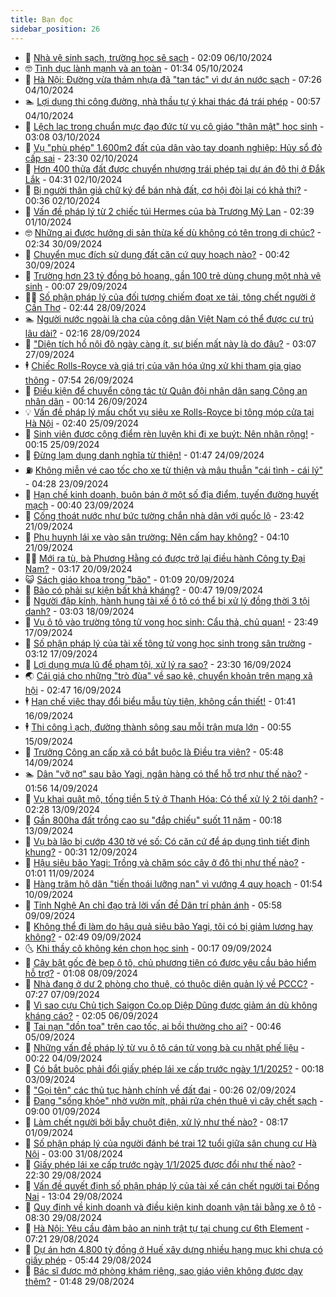 ```yaml
---
title: Bạn đọc
sidebar_position: 26
---
```


<!-- dantri-ban-doc:START -->
- 🦒 [Nhà vệ sinh sạch, trường học sẽ sạch](https://dantri.com.vn/ban-doc/nha-ve-sinh-sach-truong-hoc-se-sach-20241006090740835.htm) - 02:09 06/10/2024
- 🤓 [Tình dục lành mạnh và an toàn](https://dantri.com.vn/ban-doc/tinh-duc-lanh-manh-va-an-toan-20241005083233766.htm) - 01:34 05/10/2024
- 🐻 [Hà Nội: Đường vừa thảm nhựa đã &quot;tan tác&quot; vì dự án nước sạch](https://dantri.com.vn/ban-doc/ha-noi-duong-vua-tham-nhua-da-tan-tac-vi-du-an-nuoc-sach-20241004121735941.htm) - 07:26 04/10/2024
- 🏊 [Lợi dụng thi công đường, nhà thầu tự ý khai thác đá trái phép](https://dantri.com.vn/ban-doc/loi-dung-thi-cong-duong-nha-thau-tu-y-khai-thac-da-trai-phep-20241002132644444.htm) - 00:57 04/10/2024
- 💄 [Lệch lạc trong chuẩn mực đạo đức từ vụ cô giáo &quot;thân mật&quot; học sinh](https://dantri.com.vn/ban-doc/lech-lac-trong-chuan-muc-dao-duc-tu-vu-co-giao-than-mat-hoc-sinh-20241003082831707.htm) - 03:08 03/10/2024
- 🫣 [Vụ &quot;phù phép&quot; 1.600m2 đất của dân vào tay doanh nghiệp: Hủy sổ đỏ cấp sai](https://dantri.com.vn/ban-doc/vu-phu-phep-1600m2-dat-cua-dan-vao-tay-doanh-nghiep-huy-so-do-cap-sai-20241002161507188.htm) - 23:30 02/10/2024
- 🎃 [Hơn 400 thửa đất được chuyển nhượng trái phép tại dự án đô thị ở Đắk Lắk](https://dantri.com.vn/ban-doc/hon-400-thua-dat-duoc-chuyen-nhuong-trai-phep-tai-du-an-do-thi-o-dak-lak-20241002093602618.htm) - 04:31 02/10/2024
- 🦄 [Bị người thân giả chữ ký để bán nhà đất, cơ hội đòi lại có khả thi?](https://dantri.com.vn/ban-doc/bi-nguoi-than-gia-chu-ky-de-ban-nha-dat-co-hoi-doi-lai-co-kha-thi-20241002073517490.htm) - 00:36 02/10/2024
- 💯 [Vấn đề pháp lý từ 2 chiếc túi Hermes của bà Trương Mỹ Lan](https://dantri.com.vn/ban-doc/van-de-phap-ly-tu-2-chiec-tui-hermes-cua-ba-truong-my-lan-20241001093047504.htm) - 02:39 01/10/2024
- 🤓 [Những ai được hưởng di sản thừa kế dù không có tên trong di chúc?](https://dantri.com.vn/ban-doc/nhung-ai-duoc-huong-di-san-thua-ke-du-khong-co-ten-trong-di-chuc-20240930093310122.htm) - 02:34 30/09/2024
- 🥷 [Chuyển mục đích sử dụng đất căn cứ quy hoạch nào?](https://dantri.com.vn/ban-doc/chuyen-muc-dich-su-dung-dat-can-cu-quy-hoach-nao-20240930074112909.htm) - 00:42 30/09/2024
- 🐻 [Trường hơn 23 tỷ đồng bỏ hoang, gần 100 trẻ dùng chung một nhà vệ sinh](https://dantri.com.vn/xa-hoi/truong-hon-23-ty-dong-bo-hoang-gan-100-tre-dung-chung-mot-nha-ve-sinh-20240928120205833.htm) - 00:07 29/09/2024
- 🧑‍💻 [Số phận pháp lý của đối tượng chiếm đoạt xe tải, tông chết người ở Cần Thơ](https://dantri.com.vn/ban-doc/so-phan-phap-ly-cua-doi-tuong-chiem-doat-xe-tai-tong-chet-nguoi-o-can-tho-20240928093252204.htm) - 02:44 28/09/2024
- 🏊 [Người nước ngoài là cha của công dân Việt Nam có thể được cư trú lâu dài?](https://dantri.com.vn/ban-doc/nguoi-nuoc-ngoai-la-cha-cua-cong-dan-viet-nam-co-the-duoc-cu-tru-lau-dai-20240928091523649.htm) - 02:16 28/09/2024
- 🦆 [&quot;Diện tích hồ nội đô ngày càng ít, sự biến mất này là do đâu?](https://dantri.com.vn/ban-doc/dien-tich-ho-noi-do-ngay-cang-it-su-bien-mat-nay-la-do-dau-20240927090330283.htm) - 03:07 27/09/2024
- 🕴 [Chiếc Rolls-Royce và giá trị của văn hóa ứng xử khi tham gia giao thông](https://dantri.com.vn/ban-doc/chiec-rolls-royce-va-gia-tri-cua-van-hoa-ung-xu-khi-tham-gia-giao-thong-20240926144827585.htm) - 07:54 26/09/2024
- 🌈 [Điều kiện để chuyển công tác từ Quân đội nhân dân sang Công an nhân dân](https://dantri.com.vn/ban-doc/dieu-kien-de-chuyen-cong-tac-tu-quan-doi-nhan-dan-sang-cong-an-nhan-dan-20240926071314866.htm) - 00:14 26/09/2024
- 💡 [Vấn đề pháp lý mấu chốt vụ siêu xe Rolls-Royce bị tông móp cửa tại Hà Nội](https://dantri.com.vn/ban-doc/van-de-phap-ly-mau-chot-vu-sieu-xe-rolls-royce-bi-tong-mop-cua-tai-ha-noi-20240925085018351.htm) - 02:40 25/09/2024
- 🐻 [Sinh viên được cộng điểm rèn luyện khi đi xe buýt: Nên nhân rộng!](https://dantri.com.vn/ban-doc/sinh-vien-duoc-cong-diem-ren-luyen-khi-di-xe-buyt-nen-nhan-rong-20240925071510627.htm) - 00:15 25/09/2024
- 💪 [Đừng lạm dụng danh nghĩa từ thiện!](https://dantri.com.vn/ban-doc/dung-lam-dung-danh-nghia-tu-thien-20240924083504322.htm) - 01:47 24/09/2024
- ⛽️ [Không miễn vé cao tốc cho xe từ thiện và mâu thuẫn &quot;cái tình - cái lý&quot;](https://dantri.com.vn/ban-doc/khong-mien-ve-cao-toc-cho-xe-tu-thien-va-mau-thuan-cai-tinh-cai-ly-20240923101627973.htm) - 04:28 23/09/2024
- 🦍 [Hạn chế kinh doanh, buôn bán ở một số địa điểm, tuyến đường huyết mạch](https://dantri.com.vn/ban-doc/han-che-kinh-doanh-buon-ban-o-mot-so-dia-diem-tuyen-duong-huyet-mach-20240923073922776.htm) - 00:40 23/09/2024
- 🤖 [Cống thoát nước như bức tường chắn nhà dân với quốc lộ](https://dantri.com.vn/xa-hoi/cong-thoat-nuoc-nhu-buc-tuong-chan-nha-dan-voi-quoc-lo-20240913150230998.htm) - 23:42 21/09/2024
- 🌈 [Phụ huynh lái xe vào sân trường: Nên cấm hay không?](https://dantri.com.vn/ban-doc/phu-huynh-lai-xe-vao-san-truong-nen-cam-hay-khong-20240920075846224.htm) - 04:10 21/09/2024
- 👨‍🏫 [Mới ra tù, bà Phương Hằng có được trở lại điều hành Công ty Đại Nam?](https://dantri.com.vn/ban-doc/moi-ra-tu-ba-phuong-hang-co-duoc-tro-lai-dieu-hanh-cong-ty-dai-nam-20240920083909674.htm) - 03:17 20/09/2024
- 😺 [Sách giáo khoa trong &quot;bão&quot;](https://dantri.com.vn/ban-doc/sach-giao-khoa-trong-bao-20240920080837775.htm) - 01:09 20/09/2024
- 🎃 [Bão có phải sự kiện bất khả kháng?](https://dantri.com.vn/ban-doc/bao-co-phai-su-kien-bat-kha-khang-20240919074626193.htm) - 00:47 19/09/2024
- 🚀 [Người đập kính, hành hung tài xế ô tô có thể bị xử lý đồng thời 3 tội danh?](https://dantri.com.vn/ban-doc/nguoi-dap-kinh-hanh-hung-tai-xe-o-to-co-the-bi-xu-ly-dong-thoi-3-toi-danh-20240918005720671.htm) - 03:03 18/09/2024
- 🧐 [Vụ ô tô vào trường tông tử vong học sinh: Cẩu thả, chủ quan!](https://dantri.com.vn/ban-doc/vu-o-to-vao-truong-tong-tu-vong-hoc-sinh-cau-tha-chu-quan-20240917103619299.htm) - 23:49 17/09/2024
- 🌋 [Số phận pháp lý của tài xế tông tử vong học sinh trong sân trường](https://dantri.com.vn/ban-doc/so-phan-phap-ly-cua-tai-xe-tong-tu-vong-hoc-sinh-trong-san-truong-20240917083914139.htm) - 03:12 17/09/2024
- 🦏 [Lợi dụng mưa lũ để phạm tội, xử lý ra sao?](https://dantri.com.vn/ban-doc/loi-dung-mua-lu-de-pham-toi-xu-ly-ra-sao-20240916163328029.htm) - 23:30 16/09/2024
- 🌏 [Cái giá cho những &quot;trò đùa&quot; về sao kê, chuyển khoản trên mạng xã hội](https://dantri.com.vn/ban-doc/cai-gia-cho-nhung-tro-dua-ve-sao-ke-chuyen-khoan-tren-mang-xa-hoi-20240916070722338.htm) - 02:47 16/09/2024
- 🕴 [Hạn chế việc thay đổi biểu mẫu tùy tiện, không cần thiết!](https://dantri.com.vn/ban-doc/han-che-viec-thay-doi-bieu-mau-tuy-tien-khong-can-thiet-20240916084049920.htm) - 01:41 16/09/2024
- 🕴 [Thi công ì ạch, đường thành sông sau mỗi trận mưa lớn](https://dantri.com.vn/ban-doc/thi-cong-i-ach-duong-thanh-song-sau-moi-tran-mua-lon-20240914155431886.htm) - 00:55 15/09/2024
- 🎉 [Trưởng Công an cấp xã có bắt buộc là Điều tra viên?](https://dantri.com.vn/ban-doc/truong-cong-an-cap-xa-co-bat-buoc-la-dieu-tra-vien-20240914124833228.htm) - 05:48 14/09/2024
- 🏊 [Dân &quot;vỡ nợ&quot; sau bão Yagi, ngân hàng có thể hỗ trợ như thế nào?](https://dantri.com.vn/ban-doc/dan-vo-no-sau-bao-yagi-ngan-hang-co-the-ho-tro-nhu-the-nao-20240913195537100.htm) - 01:56 14/09/2024
- 🦣 [Vụ khai quật mộ, tống tiền 5 tỷ ở Thanh Hóa: Có thể xử lý 2 tội danh?](https://dantri.com.vn/ban-doc/vu-khai-quat-mo-tong-tien-5-ty-o-thanh-hoa-co-the-xu-ly-2-toi-danh-20240913015016106.htm) - 02:28 13/09/2024
- 💫 [Gần 800ha đất trồng cao su &quot;đắp chiếu&quot; suốt 11 năm](https://dantri.com.vn/ban-doc/gan-800ha-dat-trong-cao-su-dap-chieu-suot-11-nam-20240912150930671.htm) - 00:18 13/09/2024
- 🌈 [Vụ bà lão bị cướp 430 tờ vé số: Có căn cứ để áp dụng tình tiết định khung?](https://dantri.com.vn/ban-doc/vu-ba-lao-bi-cuop-430-to-ve-so-co-can-cu-de-ap-dung-tinh-tiet-dinh-khung-20240911100802555.htm) - 00:31 12/09/2024
- 🫣 [Hậu siêu bão Yagi: Trồng và chăm sóc cây ở đô thị như thế nào?](https://dantri.com.vn/ban-doc/hau-sieu-bao-yagi-trong-va-cham-soc-cay-o-do-thi-nhu-the-nao-20240910135720526.htm) - 01:01 11/09/2024
- 🎉 [Hàng trăm hộ dân &quot;tiến thoái lưỡng nan&quot; vì vướng 4 quy hoạch](https://dantri.com.vn/ban-doc/hang-tram-ho-dan-tien-thoai-luong-nan-vi-vuong-4-quy-hoach-20240909142345308.htm) - 01:54 10/09/2024
- 🥸 [Tỉnh Nghệ An chỉ đạo trả lời vấn đề Dân trí phản ánh](https://dantri.com.vn/ban-doc/tinh-nghe-an-chi-dao-tra-loi-van-de-dan-tri-phan-anh-20240909065135170.htm) - 05:58 09/09/2024
- 🦄 [Không thể đi làm do hậu quả siêu bão Yagi, tôi có bị giảm lương hay không?](https://dantri.com.vn/ban-doc/khong-the-di-lam-do-hau-qua-sieu-bao-yagi-toi-co-bi-giam-luong-hay-khong-20240909075800791.htm) - 02:49 09/09/2024
- 🌜 [Khi thầy cô không kén chọn học sinh](https://dantri.com.vn/ban-doc/khi-thay-co-khong-ken-chon-hoc-sinh-20240909071720656.htm) - 00:17 09/09/2024
- 🎉 [Cây bật gốc đè bẹp ô tô, chủ phương tiện có được yêu cầu bảo hiểm hỗ trợ?](https://dantri.com.vn/ban-doc/cay-bat-goc-de-bep-o-to-chu-phuong-tien-co-duoc-yeu-cau-bao-hiem-ho-tro-20240907114723119.htm) - 01:08 08/09/2024
- 🦄 [Nhà đang ở dư 2 phòng cho thuê, có thuộc diện quản lý về PCCC?](https://dantri.com.vn/ban-doc/nha-dang-o-du-2-phong-cho-thue-co-thuoc-dien-quan-ly-ve-pccc-20240907142656079.htm) - 07:27 07/09/2024
- 🧰 [Vì sao cựu Chủ tịch Saigon Co.op Diệp Dũng được giảm án dù không kháng cáo?](https://dantri.com.vn/ban-doc/vi-sao-cuu-chu-tich-saigon-coop-diep-dung-duoc-giam-an-du-khong-khang-cao-20240906082905642.htm) - 02:05 06/09/2024
- 🤡 [Tai nạn &quot;dồn toa&quot; trên cao tốc, ai bồi thường cho ai?](https://dantri.com.vn/ban-doc/tai-nan-don-toa-tren-cao-toc-ai-boi-thuong-cho-ai-20240905072708935.htm) - 00:46 05/09/2024
- 💫 [Những vấn đề pháp lý từ vụ ô tô cán tử vong bà cụ nhặt phế liệu](https://dantri.com.vn/ban-doc/nhung-van-de-phap-ly-tu-vu-o-to-can-tu-vong-ba-cu-nhat-phe-lieu-20240904012616793.htm) - 00:22 04/09/2024
- 🦏 [Có bắt buộc phải đổi giấy phép lái xe cấp trước ngày 1/1/2025?](https://dantri.com.vn/ban-doc/co-bat-buoc-phai-doi-giay-phep-lai-xe-cap-truoc-ngay-112025-20240903071807621.htm) - 00:18 03/09/2024
- 🧠 [&quot;Gọi tên&quot; các thủ tục hành chính về đất đai](https://dantri.com.vn/ban-doc/goi-ten-cac-thu-tuc-hanh-chinh-ve-dat-dai-20240902072549282.htm) - 00:26 02/09/2024
- 🫶 [Đang &quot;sống khỏe&quot; nhờ vườn mít, phải rửa chén thuê vì cây chết sạch](https://dantri.com.vn/ban-doc/dang-song-khoe-nho-vuon-mit-phai-rua-chen-thue-vi-cay-chet-sach-20240831111351260.htm) - 09:00 01/09/2024
- 💼 [Làm chết người bởi bẫy chuột điện, xử lý như thế nào?](https://dantri.com.vn/ban-doc/lam-chet-nguoi-boi-bay-chuot-dien-xu-ly-nhu-the-nao-20240901004554213.htm) - 08:17 01/09/2024
- 👺 [Số phận pháp lý của người đánh bé trai 12 tuổi giữa sân chung cư Hà Nội](https://dantri.com.vn/ban-doc/so-phan-phap-ly-cua-nguoi-danh-be-trai-12-tuoi-giua-san-chung-cu-ha-noi-20240831074411270.htm) - 03:00 31/08/2024
- 🥳 [Giấy phép lái xe cấp trước ngày 1/1/2025 được đổi như thế nào?](https://dantri.com.vn/ban-doc/giay-phep-lai-xe-cap-truoc-ngay-112025-duoc-doi-nhu-the-nao-20240829154025339.htm) - 22:30 29/08/2024
- 🦄 [Vấn đề quyết định số phận pháp lý của tài xế cán chết người tại Đồng Nai](https://dantri.com.vn/ban-doc/van-de-quyet-dinh-so-phan-phap-ly-cua-tai-xe-can-chet-nguoi-tai-dong-nai-20240829175246419.htm) - 13:04 29/08/2024
- 🎡 [Quy định về kinh doanh và điều kiện kinh doanh vận tải bằng xe ô tô](https://dantri.com.vn/ban-doc/quy-dinh-ve-kinh-doanh-va-dieu-kien-kinh-doanh-van-tai-bang-xe-o-to-20240829152954117.htm) - 08:30 29/08/2024
- 💫 [Hà Nội: Yêu cầu đảm bảo an ninh trật tự tại chung cư 6th Element](https://dantri.com.vn/ban-doc/ha-noi-yeu-cau-dam-bao-an-ninh-trat-tu-tai-chung-cu-6th-element-20240829115757813.htm) - 07:21 29/08/2024
- 💫 [Dự án hơn 4.800 tỷ đồng ở Huế xây dựng nhiều hạng mục khi chưa có giấy phép](https://dantri.com.vn/ban-doc/du-an-hon-4800-ty-dong-o-hue-xay-dung-nhieu-hang-muc-khi-chua-co-giay-phep-20240829114226562.htm) - 05:44 29/08/2024
- 💪 [Bác sĩ được mở phòng khám riêng, sao giáo viên không được dạy thêm?](https://dantri.com.vn/ban-doc/bac-si-duoc-mo-phong-kham-rieng-sao-giao-vien-khong-duoc-day-them-20240829084052534.htm) - 01:48 29/08/2024<!-- dantri-ban-doc:END -->
